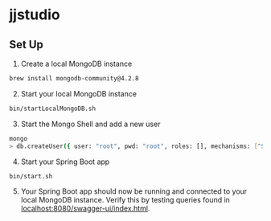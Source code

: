 # jjstudio

## Set Up
1. Create a local MongoDB instance
```bash
brew install mongodb-community@4.2.8
```
2. Start your local MongoDB instance
```bash
bin/startLocalMongoDB.sh
```
3. Start the Mongo Shell and add a new user
```bash
mongo
> db.createUser({ user: "root", pwd: "root", roles: [], mechanisms: ["SCRAM-SHA-1"] })
```
4. Start your Spring Boot app
```bash
bin/start.sh
```
5. Your Spring Boot app should now be running and connected to your local MongoDB instance. Verify this by testing queries found in [localhost:8080/swagger-ui/index.html](localhost:8080/swagger-ui/index.html).
